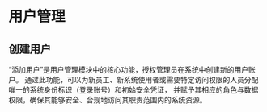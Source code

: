 # 用户管理

## 创建用户

“添加用户”是用户管理模块中的核心功能，授权管理员在系统中创建新的用户账户。
通过此功能，可以为新员工、新系统使用者或需要特定访问权限的人员分配唯一的系统身份标识（登录账号）和初始安全凭证，
并赋予其相应的角色与数据权限，确保其能够安全、合规地访问其职责范围内的系统资源。